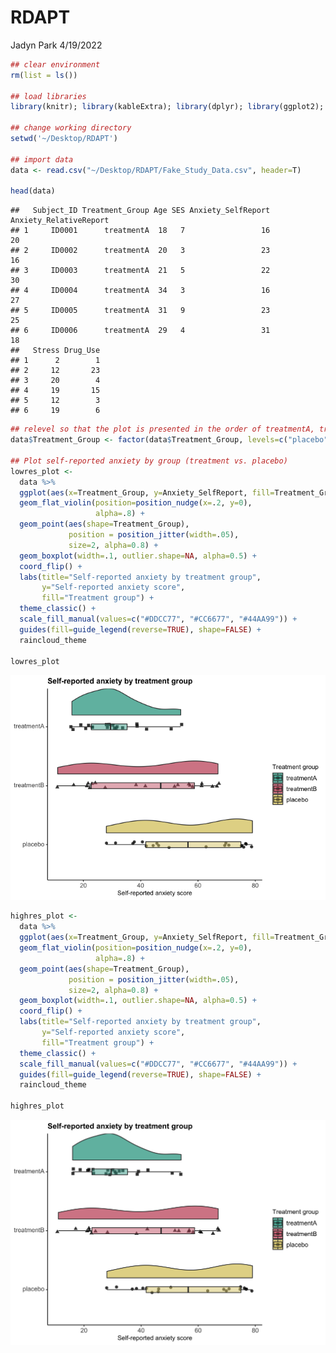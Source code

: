 RDAPT
================
Jadyn Park
4/19/2022

``` r
## clear environment
rm(list = ls())

## load libraries
library(knitr); library(kableExtra); library(dplyr); library(ggplot2); library(ez); library(readr); library(tidyverse); library(ggpubr)

## change working directory
setwd('~/Desktop/RDAPT')

## import data
data <- read.csv("~/Desktop/RDAPT/Fake_Study_Data.csv", header=T)

head(data)
```

    ##   Subject_ID Treatment_Group Age SES Anxiety_SelfReport Anxiety_RelativeReport
    ## 1     ID0001      treatmentA  18   7                 16                     20
    ## 2     ID0002      treatmentA  20   3                 23                     16
    ## 3     ID0003      treatmentA  21   5                 22                     30
    ## 4     ID0004      treatmentA  34   3                 16                     27
    ## 5     ID0005      treatmentA  31   9                 23                     25
    ## 6     ID0006      treatmentA  29   4                 31                     18
    ##   Stress Drug_Use
    ## 1      2        1
    ## 2     12       23
    ## 3     20        4
    ## 4     19       15
    ## 5     12        3
    ## 6     19        6

``` r
## relevel so that the plot is presented in the order of treatmentA, treatmentB, placebo
data$Treatment_Group <- factor(data$Treatment_Group, levels=c("placebo", "treatmentB", "treatmentA"))

## Plot self-reported anxiety by group (treatment vs. placebo)
lowres_plot <- 
  data %>%
  ggplot(aes(x=Treatment_Group, y=Anxiety_SelfReport, fill=Treatment_Group)) + 
  geom_flat_violin(position=position_nudge(x=.2, y=0),
                   alpha=.8) +
  geom_point(aes(shape=Treatment_Group),
             position = position_jitter(width=.05),
             size=2, alpha=0.8) +
  geom_boxplot(width=.1, outlier.shape=NA, alpha=0.5) +
  coord_flip() +
  labs(title="Self-reported anxiety by treatment group",
       y="Self-reported anxiety score",
       fill="Treatment group") +
  theme_classic() +
  scale_fill_manual(values=c("#DDCC77", "#CC6677", "#44AA99")) +
  guides(fill=guide_legend(reverse=TRUE), shape=FALSE) +
  raincloud_theme

lowres_plot
```

![](RDAPT_files/figure-gfm/lowres-1.png)<!-- -->

``` r
highres_plot <- 
  data %>%
  ggplot(aes(x=Treatment_Group, y=Anxiety_SelfReport, fill=Treatment_Group)) + 
  geom_flat_violin(position=position_nudge(x=.2, y=0),
                   alpha=.8) +
  geom_point(aes(shape=Treatment_Group),
             position = position_jitter(width=.05),
             size=2, alpha=0.8) +
  geom_boxplot(width=.1, outlier.shape=NA, alpha=0.5) +
  coord_flip() +
  labs(title="Self-reported anxiety by treatment group",
       y="Self-reported anxiety score",
       fill="Treatment group") +
  theme_classic() +
  scale_fill_manual(values=c("#DDCC77", "#CC6677", "#44AA99")) +
  guides(fill=guide_legend(reverse=TRUE), shape=FALSE) +
  raincloud_theme

highres_plot
```

![](RDAPT_files/figure-gfm/highres-1.png)<!-- -->

